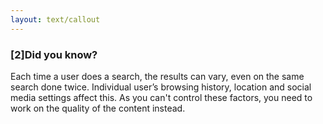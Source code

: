 ```yaml
---
layout: text/callout
---
```


### [2]Did you know?
Each time a user does a search, the results can vary, even on the same search done twice. Individual user’s browsing history, location and social media settings affect this. As you can't control these factors, you need to work on the quality of the content instead.
